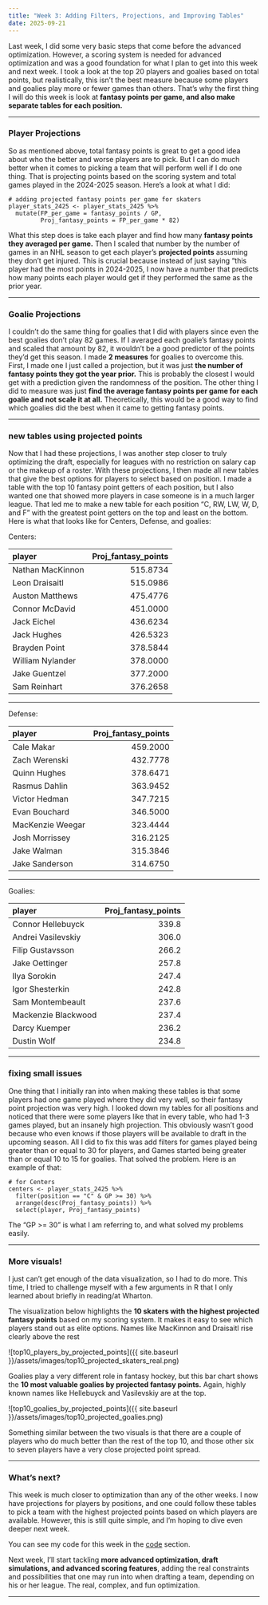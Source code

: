 ```yaml
---
title: "Week 3: Adding Filters, Projections, and Improving Tables"
date: 2025-09-21
---
```



Last week, I did some very basic steps that come before the advanced optimization. However, a scoring system is needed for advanced optimization and was a good foundation for what I plan to get into this week and next week. I took a look at the top 20 players and goalies based on total points, but realistically, this isn’t the best measure because some players and goalies play more or fewer games than others. That’s why the first thing I will do this week is look at **fantasy points per game, and also make separate tables for each position.** 


---


### Player Projections 
So as mentioned above, total fantasy points is great to get a good idea about who the better and worse players are to pick. But I can do much better when it comes to picking a team that will perform well if I do one thing. That is projecting points based on the scoring system and total games played in the 2024-2025 season. Here’s a look at what I did:
```
# adding projected fantasy points per game for skaters
player_stats_2425 <- player_stats_2425 %>%
  mutate(FP_per_game = fantasy_points / GP,
         Proj_fantasy_points = FP_per_game * 82)
```
What this step does is take each player and find how many **fantasy points they averaged per game.** Then I scaled that number by the number of games in an NHL season to get each player’s **projected points** assuming they don’t get injured. This is crucial because instead of just saying “this player had the most points in 2024-2025, I now have a number that predicts how many points each player would get if they performed the same as the prior year.


---


### Goalie Projections 
I couldn’t do the same thing for goalies that I did with players since even the best goalies don’t play 82 games. If I averaged each goalie’s fantasy points and scaled that amount by 82, it wouldn’t be a good predictor of the points they’d get this season. I made **2 measures** for goalies to overcome this. First, I made one I just called a projection, but it was just **the number of fantasy points they got the year prior.** This is probably the closest I would get with a prediction given the randomness of the position. The other thing I did to measure was just **find the average fantasy points per game for each goalie and not scale it at all.** Theoretically, this would be a good way to find which goalies did the best when it came to getting fantasy points.


---


### new tables using projected points
Now that I had these projections, I was another step closer to truly optimizing the draft, especially for leagues with no restriction on salary cap or the makeup of a roster. With these projections, I then made all new tables that give the best options for players to select based on position. I made a table with the top 10 fantasy point getters of each position, but I also wanted one that showed more players in case someone is in a much larger league. That led me to make a new table for each position “C, RW, LW, W, D, and F” with the greatest point getters on the top and least on the bottom. Here is what that looks like for Centers, Defense, and goalies:

Centers:

|player           | Proj_fantasy_points|
|:----------------|-------------------:|
|Nathan MacKinnon |            515.8734|
|Leon Draisaitl   |            515.0986|
|Auston Matthews  |            475.4776|
|Connor McDavid   |            451.0000|
|Jack Eichel      |            436.6234|
|Jack Hughes      |            426.5323|
|Brayden Point    |            378.5844|
|William Nylander |            378.0000|
|Jake Guentzel    |            377.2000|
|Sam Reinhart     |            376.2658|


---


Defense:

|player           | Proj_fantasy_points|
|:----------------|-------------------:|
|Cale Makar       |            459.2000|
|Zach Werenski    |            432.7778|
|Quinn Hughes     |            378.6471|
|Rasmus Dahlin    |            363.9452|
|Victor Hedman    |            347.7215|
|Evan Bouchard    |            346.5000|
|MacKenzie Weegar |            323.4444|
|Josh Morrissey   |            316.2125|
|Jake Walman      |            315.3846|
|Jake Sanderson   |            314.6750|


---


Goalies:

|player              | Proj_fantasy_points|
|:-------------------|-------------------:|
|Connor Hellebuyck   |               339.8|
|Andrei Vasilevskiy  |               306.0|
|Filip Gustavsson    |               266.2|
|Jake Oettinger      |               257.8|
|Ilya Sorokin        |               247.4|
|Igor Shesterkin     |               242.8|
|Sam Montembeault    |               237.6|
|Mackenzie Blackwood |               237.4|
|Darcy Kuemper       |               236.2|
|Dustin Wolf         |               234.8|


---


### fixing small issues
One thing that I initially ran into when making these tables is that some players had one game played where they did very well, so their fantasy point projection was very high. I looked down my tables for all positions and noticed that there were some players like that in every table, who had 1-3 games played, but an insanely high projection. This obviously wasn’t good because who even knows if those players will be available to draft in the upcoming season. All I did to fix this was add filters for games played being greater than or equal to 30 for players, and Games started being greater than or equal 10 to 15 for goalies. That solved the problem. Here is an example of that:
```
# for Centers
centers <- player_stats_2425 %>%
  filter(position == "C" & GP >= 30) %>%
  arrange(desc(Proj_fantasy_points)) %>%
  select(player, Proj_fantasy_points)
```
The “GP >= 30” is what I am referring to, and what solved my problems easily.


---


### More visuals!
I just can’t get enough of the data visualization, so I had to do more. This time, I tried to challenge myself with a few arguments in R that I only learned about briefly in reading/at Wharton. 

The visualization below highlights the **10 skaters with the highest projected fantasy points** based on my scoring system. It makes it easy to see which players stand out as elite options. Names like MacKinnon and Draisaitl rise clearly above the rest

![top10_players_by_projected_points]({{ site.baseurl }}/assets/images/top10_projected_skaters_real.png)

Goalies play a very different role in fantasy hockey, but this bar chart shows the **10 most valuable goalies by projected fantasy points.** Again, highly known names like Hellebuyck and Vasilevskiy are at the top.

![top10_goalies_by_projected_points]({{ site.baseurl }}/assets/images/top10_projected_goalies.png)

Something similar between the two visuals is that there are a couple of players who do much better than the rest of the top 10, and those other six to seven players have a very close projected point spread.


---


### What’s next?
This week is much closer to optimization than any of the other weeks. I now have projections for players by positions, and one could follow these tables to pick a team with the highest projected points based on which players are available. However, this is still quite simple, and I’m hoping to dive even deeper next week.

You can see my code for this week in the [code](https://henrylange.github.io/fantasy-nhl-optimizer/code/) section.

Next week, I’ll start tackling **more advanced optimization, draft simulations, and advanced scoring features**, adding the real constraints and possibilities that one may run into when drafting a team, depending on his or her league. The real, complex, and fun optimization.


---

